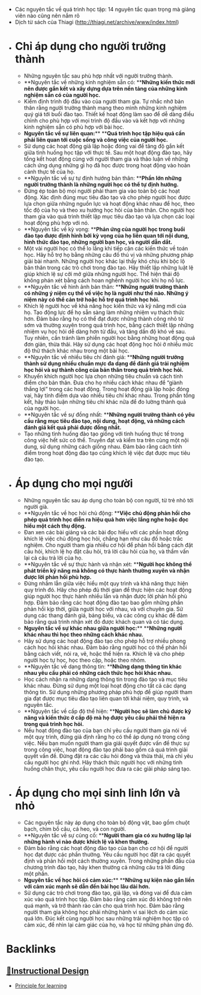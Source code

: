 - Các nguyên tắc về quá trình học tập: 14 nguyên tắc quan trọng mà giảng viên nào cũng nên nắm rõ
- Dịch từ sách của Thiagi (http://thiagi.net/archive/www/index.html)
- # **Chỉ áp dụng cho người trưởng thành**
    - Những nguyên tắc sau phù hợp nhất với người trưởng thành.
    - **Nguyên tắc về những kinh nghiệm sẵn có: **__Những kiến thức mới nên được gắn kết và xây dựng dựa trên nền tảng của những kinh nghiệm sẵn có của người học.__
    - Kiểm định trình độ đầu vào của người tham gia. Tự nhắc nhở bản thân rằng người trưởng thành mang theo mình những kinh nghiệm quý giá tới buổi đào tạo. Thiết kế hoạt động làm sao để dễ dàng điều chỉnh cho phù hợp với mọi trình độ đầu vào và kết hợp với những kinh nghiệm sẵn có phù hợp với bài học.
    - **Nguyên tắc về sự liên quan:**** **__Quá trình học tập hiệu quả cần phải liên quan tới cuộc sống và công việc của người học.__
    - Sử dụng các hoạt động giả lập hoặc đóng vai để tăng độ gắn kết giữa tình huống học tập với thực tế. Sau một hoạt động đào tạo, hãy tổng kết hoạt động cùng với người tham gia và thảo luận về những cách ứng dụng những gì họ đã học được trong hoạt động vào hoàn cảnh thực tế của họ.
    - **Nguyên tắc về sự tự định hướng bản thân: **__Phần lớn những người trưởng thành là những người học có thể tự định hướng.__
    - Đừng ép toàn bộ mọi người phải tham gia vào toàn bộ các hoạt động. Xác định đúng mục tiêu đào tạo và cho phép người học được lựa chọn giữa những nguồn lực và hoạt động khác nhau để học, theo tốc độ của họ và theo xu hướng học hỏi của bản thân. Cho người học tham gia vào quá trình thiết lập mục tiêu đào tạo và lựa chọn các loại hoạt động phù hợp với nó.
    - **Nguyên tắc về kỳ vọng: **__Phản ứng của người học trong buổi đào tạo được định hình bởi kỳ vọng của họ liên quan tới nội dung, hình thức đào tạo, những người bạn học, và người dẫn dắt.__
    - Một vài người học có thể lo lắng khi tiếp cận các kiến thức về toán học. Hãy hỗ trợ họ bằng những câu đố thú vị và những phương pháp giải bài nhanh. Những người học khác lại thấy khó chịu khi bộc lộ bản thân trong các trò chơi trong đào tạo. Hãy thiết lập những luật lệ giúp khích lệ sự cởi mở giữa những người học. Thể hiện thái độ không phán xét bằng cách hoan nghênh người học khi họ nỗ lực.
    - **Nguyên tắc về hình ảnh bản thân: **__Những người trưởng thành có những ý niệm cụ thể về việc họ là người như thế nào. Những ý niệm này có thể cản trở hoặc hỗ trợ quá trình học hỏi.__
    - Khích lệ người học về khả năng học kiến thức và kỹ năng mới của họ. Tạo động lực để họ sẵn sàng làm những nhiệm vụ thách thức hơn. Đảm bảo rằng họ có thể đạt được những thành công nhỏ từ sớm và thường xuyên trong quá trình học, bằng cách thiết lập những nhiệm vụ học hỏi dễ dàng hơn từ đầu, và tăng dần độ khó về sau. Tuy nhiên, cần tránh làm phiền người học bằng những hoạt động quá đơn giản, thừa thãi. Hãy sử dụng các hoạt động học hỏi ở nhiều mức độ thử thách khác nhau trong một bài học.
    - **Nguyên tắc về nhiều tiêu chí đánh giá: **__Những người trưởng thành sử dụng nhiều chuẩn mực đa dạng để đánh giá trải nghiệm học hỏi và sự thành công của bản thân trong quá trình học hỏi.__
    - Khuyến khích người học lựa chọn những tiêu chuẩn và cách tính điểm cho bản thân. Đưa cho họ nhiều cách khác nhau để “giành thắng lợi” trong các hoạt động. Trong hoạt động giả lập hoặc đóng vai, hãy tính điểm dựa vào nhiều tiêu chí khác nhau. Trong phần tổng kết, hãy thảo luận những tiêu chí khác nữa để đo lường thành quả của người học.
    - **Nguyên tắc về sự đồng nhất: **__Những người trưởng thành có yêu cầu rằng mục tiêu đào tạo, nội dung, hoạt động, và những cách đánh giá kết quả phải được đồng nhất.__
    - Tạo những tình huống đào tạo giống với tình huống thực tế trong công việc hết sức có thể. Truyền đạt và kiểm tra trên cùng một nội dung, sử dụng những cách giống nhau. Đảm bảo rằng cách tính điểm trong hoạt động đào tạo cũng khích lệ việc đạt được mục tiêu đào tạo.
- # **Áp dụng cho mọi người**
    - Những nguyên tắc sau áp dụng cho toàn bộ con người, từ trẻ nhỏ tới người già.
    - **Nguyên tắc về học hỏi chủ động: **__Việc chủ động phản hồi cho phép quá trình học diễn ra hiệu quả hơn việc lắng nghe hoặc đọc hiểu một cách thụ động.__
    - Đan xen các bài giảng và các bài đọc hiểu với các phần hoạt động khích lệ việc chủ động học hỏi, chẳng hạn như câu đố hoặc trắc nghiệm. Cho người tham gia nhiều cơ hội để phản hồi bằng cách đặt câu hỏi, khích lệ họ đặt câu hỏi, trả lời câu hỏi của họ, và thẩm vấn lại cả câu trả lời của họ.
    - **Nguyên tắc về sự thực hành và nhận xét: **__Người học không thể phát triển kỹ năng mà không có thực hành thường xuyên và nhận được lời phản hồi phù hợp.__
    - Đừng nhầm lẫn giữa việc hiểu một quy trình và khả năng thực hiện quy trình đó. Hãy cho phép đủ thời gian để thực hiện các hoạt động giúp người học thực hành nhiều lần và nhận được lời phản hồi phù hợp. Đảm bảo rằng các hoạt động đào tạo bao gồm những phần phản hồi kịp thời, giữa người học với nhau, và với chuyên gia. Sử dụng các thang đánh giá, bảng biểu, và các công cụ khác để đảm bảo rằng quá trình nhận xét đó được khách quan và có tác dụng.
    - **Nguyên tắc về sự khác nhau giữa người học:**** **__Những người khác nhau thì học theo những cách khác nhau.__
    - Hãy sử dụng các hoạt động đào tạo cho phép hỗ trợ nhiều phong cách học hỏi khác nhau. Đảm bảo rằng người học có thể phản hồi bằng cách viết, nói ra, vẽ, hoặc thể hiện ra. Khích lệ và cho phép người học tự học, học theo cặp, hoặc theo nhóm.
    - **Nguyên tắc về dạng thông tin: **__Những dạng thông tin khác nhau yêu cầu phải có những cách thức học hỏi khác nhau.__
    - Học cách nhận ra những dạng thông tin trong đào tạo và mục tiêu khác nhau. Đừng sử dụng một loại hoạt động cho tất cả các dạng thông tin. Sử dụng những phương pháp phù hợp để giúp người tham gia đạt được mục tiêu đào tạo liên quan tới khái niệm, quy trình, và nguyên tắc.
    - **Nguyên tắc về cấp độ thể hiện: **__Người học sẽ làm chủ được kỹ năng và kiến thức ở cấp độ mà họ được yêu cầu phải thể hiện ra trong quá trình học hỏi.__
    - Nếu hoạt động đào tạo của bạn chỉ yêu cầu người tham gia nói về một quy trình, đừng giả định rằng họ có thể áp dụng nó trong công việc. Nếu bạn muốn người tham gia giải quyết được vấn đề thực sự trong công việc, hoạt động đào tạo phải bao gồm cả quá trình giải quyết vấn đề. Đừng đặt ra các câu hỏi đóng và thừa thãi, mà chỉ yêu cầu người học ghi nhớ. Hãy thách thức người học với những tình huống chân thực, yêu cầu người học đưa ra các giải pháp sáng tạo.
- # **Áp dụng cho mọi sinh linh lớn và nhỏ**
    - Các nguyên tắc này áp dụng cho toàn bộ động vật, bao gồm chuột bạch, chim bồ câu, cá heo, và con người.
    - **Nguyên tắc về sự củng cố: **__Người tham gia có xu hướng lặp lại những hành vi nào được khích lệ và khen thưởng.__
    - Đảm bảo rằng các hoạt động đào tạo của bạn cho cơ hội để người học đạt được các phần thưởng. Yêu cầu người học đặt ra các quyết định và phản hồi một cách thường xuyên. Trong những phần đầu của chương trình đào tạo, hãy khen thưởng cả những câu trả lời đúng một phần.
    - **Nguyên tắc về học hỏi có cảm xúc:**** **__Những sự kiện nào gắn liền với cảm xúc mạnh sẽ dẫn đến bài học lâu dài hơn.__
    - Sử dụng các trò chơi trong đào tạo, giả lập, và đóng vai để đưa cảm xúc vào quá trình học tập. Đảm bảo rằng cảm xúc đó không trở nên quá mạnh, và trở thành rào cản cho quá trình học. Đảm bảo rằng người tham gia không học phải những hành vi sai lệch do cảm xúc quá lớn. Đúc kết cùng người học sau những trải nghiệm học tập có cảm xúc, để nhìn lại cảm giác của họ, và học từ những phản ứng đó.

# Backlinks
## [🌱Instructional Design](<🌱Instructional Design.md>)
- [Principle for learning](<Principle for learning.md>)


